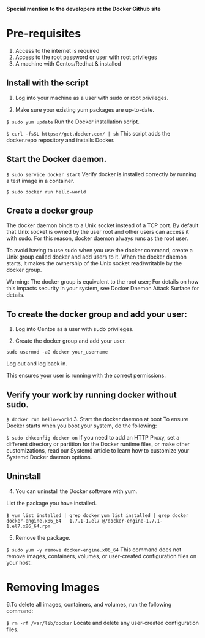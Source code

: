 **Special mention to the developers at the Docker Github site**

# Pre-requisites

1. Access to the internet is required
2. Access to the root password or user with root privileges
3. A machine with Centos/Redhat & installed

## Install with the script
1. Log into your machine as a user with sudo or root privileges.

2. Make sure your existing yum packages are up-to-date.

```$ sudo yum update```
Run the Docker installation script.

```$ curl -fsSL https://get.docker.com/ | sh```
This script adds the docker.repo repository and installs Docker.

## Start the Docker daemon.

```$ sudo service docker start```
Verify docker is installed correctly by running a test image in a container.

```$ sudo docker run hello-world```

## Create a docker group
The docker daemon binds to a Unix socket instead of a TCP port. By default that Unix socket is owned by the user root and other users can access it with sudo. For this reason, docker daemon always runs as the root user.

To avoid having to use sudo when you use the docker command, create a Unix group called docker and add users to it. When the docker daemon starts, it makes the ownership of the Unix socket read/writable by the docker group.

Warning: The docker group is equivalent to the root user; For details on how this impacts security in your system, see Docker Daemon Attack Surface for details.

## To create the docker group and add your user:

1. Log into Centos as a user with sudo privileges.

2. Create the docker group and add your user.

```sudo usermod -aG docker your_username```

Log out and log back in.

This ensures your user is running with the correct permissions.

## Verify your work by running docker without sudo.

```$ docker run hello-world```
3. Start the docker daemon at boot
To ensure Docker starts when you boot your system, do the following:

```$ sudo chkconfig docker on```
If you need to add an HTTP Proxy, set a different directory or partition for the Docker runtime files, or make other customizations, read our Systemd article to learn how to customize your Systemd Docker daemon options.

## Uninstall
4. You can uninstall the Docker software with yum.

List the package you have installed.

```$ yum list installed | grep docker```
```yum list installed | grep docker```
```docker-engine.x86_64   1.7.1-1.el7 @/docker-engine-1.7.1-1.el7.x86_64.rpm```

5. Remove the package.

```$ sudo yum -y remove docker-engine.x86_64```
This command does not remove images, containers, volumes, or user-created configuration files on your host.

# Removing Images
6.To delete all images, containers, and volumes, run the following command:

```$ rm -rf /var/lib/docker```
Locate and delete any user-created configuration files.
